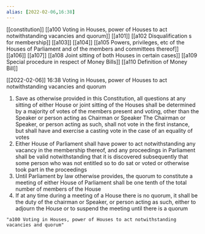 ```yaml
---
alias: [2022-02-06,16:38]
---
```

[[constitution]] [[a100 Voting in Houses, power of Houses to act notwithstanding vacancies and quorum]] [[a101]] [[a102 Disqualification s for membership]] [[a103]] [[a104]] [[a105 Powers, privileges, etc of the Houses of Parliament and of the members and committees thereof]] [[a106]] [[a107]] [[a108 Joint sitting of both Houses in certain cases]] [[a109 Special procedure in respect of Money Bills]] [[a110 Definition of Money Bill]]

[[2022-02-06]] 16:38
Voting in Houses, power of Houses to act notwithstanding vacancies and quorum
1) Save as otherwise provided in this Constitution, all questions at any sitting of either House or joint sitting of the Houses shall be determined by a majority of votes of the members present and voting, other than the Speaker or person acting as Chairman or Speaker The Chairman or Speaker, or person acting as such, shall not vote in the first instance, but shall have and exercise a casting vote in the case of an equality of votes
2) Either House of Parliament shall have power to act notwithstanding any vacancy in the membership thereof, and any proceedings in Parliament shall be valid notwithstanding that it is discovered subsequently that some person who was not entitled so to do sat or voted or otherwise took part in the proceedings
3) Until Parliament by law otherwise provides, the quorum to constitute a meeting of either House of Parliament shall be one tenth of the total number of members of the House
4) If at any time during a meeting of a House there is no quorum, it shall be the duty of the chairman or Speaker, or person acting as such, either to adjourn the House or to suspend the meeting until there is a quorum
```query 2022-03-26 18:03
"a100 Voting in Houses, power of Houses to act notwithstanding vacancies and quorum"
```